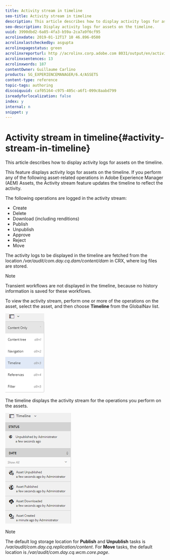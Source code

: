 ```yaml
---
title: Activity stream in timeline
seo-title: Activity stream in timeline
description: This article describes how to display activity logs for assets on the timeline. 
seo-description: Display activity logs for assets on the timeline.
uuid: 3990dbd2-6a85-4fa3-b59a-2ca7a9f6cf95
acrolinxdate: 2019-01-12T17 10 46.896-0500
acrolinxlastcheckedby: asgupta
acrolinxpagestatus: green
acrolinxreporturl: http //acrolinx.corp.adobe.com 8031/output/en/activity_stream_krs_workflow_f3c2f2ccebf6138e_77_report.xml
acrolinxsentences: 13
acrolinxwords: 187
contentOwner: Guillaume Carlino
products: SG_EXPERIENCEMANAGER/6.4/ASSETS
content-type: reference
topic-tags: authoring
discoiquuid: caf05164-c975-405c-a6f1-099c8aabd799
isreadyforlocalization: false
index: y
internal: n
snippet: y
---
```


# Activity stream in timeline{#activity-stream-in-timeline}

This article describes how to display activity logs for assets on the timeline. 

This feature displays activity logs for assets on the timeline. If you perform any of the following asset-related operations in Adobe Experience Manager (AEM) Assets, the Activity stream feature updates the timeline to reflect the activity.

The following operations are logged in the activity stream:

* Create
* Delete
* Download (including renditions)
* Publish
* Unpublish
* Approve
* Reject
* Move

The activity logs to be displayed in the timeline are fetched from the location */var/audit/com.day.cq.dam/content/dam* in CRX, where log files are stored. 

>[!NOTE]
>
>Transient workflows are not displayed in the timeline, because no history information is saved for these workflows.

To view the activity stream, perform one or more of the operations on the asset, select the asset, and then choose **Timeline** from the GlobalNav list.

![](assets/Timeline-3.png)

The timeline displays the activity stream for the operations you perform on the assets. 

![](assets/activity_stream.png)

>[!NOTE]
>
>The default log storage location for **Publish** and **Unpublish** tasks is */var/audit/com.day.cq.replication/content*. For **Move** tasks, the default location is */var/audit/com.day.cq.wcm.core.page*.

